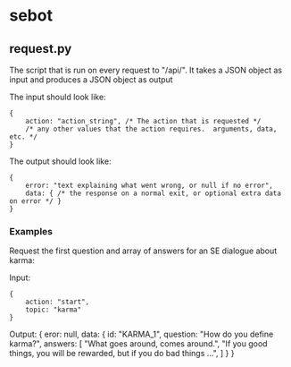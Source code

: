 # sebot


## request.py
	
The script that is run on every request to "/api/".
It takes a JSON object as input and produces a JSON object as output

The input should look like:

	{
		action: "action_string", /* The action that is requested */
		/* any other values that the action requires.  arguments, data, etc. */
	}

The output should look like:
	
	{
		error: "text explaining what went wrong, or null if no error",
		data: { /* the response on a normal exit, or optional extra data on error */ }
	}


### Examples

Request the first question and array of answers for an SE dialogue about karma:

Input:

	{
		action: "start",
		topic: "karma"
	}

Output:
	{
		eror: null,
		data: {
			id: "KARMA_1",
			question: "How do you define karma?",
			answers: [
				"What goes around, comes around.",
				"If you good things, you will be rewarded, but if you do bad things ...",
			]
		}
	}


